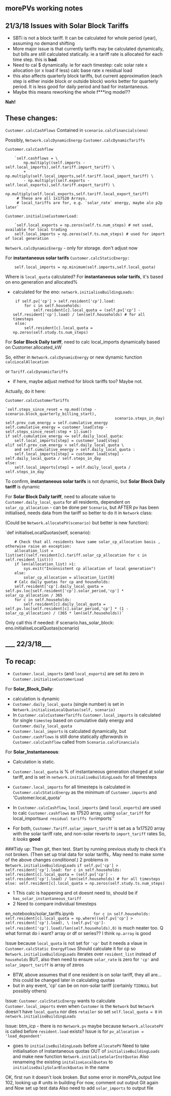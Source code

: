 ## morePVs working notes

21/3/18
Issues with Solar Block Tariffs
-------------------------------
- SBTi is not a block tariff. It can be calculated for whole period (year), assuming no demand shifting
- More major issue is that currently tariffs may be calculated dynamically, but bills are still calculated statically.
ie a tariff rate is allocated for each time step. this is __bad__.
- Need to cal $ dynamically.
ie for each timestep:
    calc solar rate x allocation (or x load if less)
    calc base rate x residual load
- this also affects quarterly block tariffs, but current approximation (each step is either inside block or outside block)
works better for quarterly period. It is less good for daily period
and bad for instantaneous.
- Maybe this means reworking the whole f***ing model??

__Nah!__

 These changes:
 --------------
   `Customer.calcCashFlows`
        Contained in `scenario.calcFinancials(eno)`

   Possibly, `Network.calcDynamicEnergy`
            `Customer.calcDynamicTariffs`

`Customer.calcCashflow`

        `self.cashflows = \
            np.multiply((self.imports - self.local_imports),self.tariff.import_tariff) \
            + np.multiply(self.local_imports,self.tariff.local_import_tariff) \
            - np.multiply((self.exports - self.local_exports),self.tariff.export_tariff) \
             - np.multiply(self.local_exports,self.tariff.local_export_tariff)
         # These are all 1x17520 Arrays.
         # local_tariffs are for, e.g. `solar_rate` energy, maybe alo p2p later`

`Customer.initialiseCustomerLoad:`

        `self.local_exports = np.zeros(self.ts.num_steps) # not used, available for local trading
        self.local_imports = np.zeros(self.ts.num_steps) # used for import of local generation    `

 `Network.calcDynamicEnergy` - only for storage. don't adjust now

 For __instantaneous solar tarifs__
 `Customer.calcStaticEnergy:`

 `    self.local_imports = np.minimum(self.imports,self.local_quota)`

 Where is `local_quota` calculated?
 For __instantaneous solar tarifs__, it's based on eno.generation and allocated%
 - calculated for the eno:
 `network.initialiseBuildingLoads:`

        if self.pv['cp'] > self.resident['cp'].load:
            for c in self.households:
                self.resident[c].local_quota = (self.pv['cp'] - self.resident['cp'].load) / len(self.households) # for all timesteps
        else:
            self.resident[c].local_quota = np.zeros(self.study.ts.num_steps)


 For __Solar Block Daily tariff__, need to calc local_imports dynamically based on Customer.allocated_kW

So, either in  `Network.calcDynamicEnergy` or new dynamic function `calcLocalAllocation`

or `Tariff.calcDynamicTariffs`
- if here, maybe adjust method for block tariffs too? Maybe not.

Actually, do it here:

`Customer.calcCustomerTariffs`

    `self.steps_since_reset = np.mod((step - scenario.block_quarterly_billing_start),
                                                    scenario.steps_in_day)
    self.prev_cum_energy = self.cumulative_energy
    self.cumulative_energy = customer_load[step - self.steps_since_reset:step + 1].sum()
    if self.cumulative_energy <= self.daily_local_quota:
        self.local_imports[step] = customer_load[step]
    elif self.prev_cum_energy < self.daily_local_quota \
        and self.cumulative_energy > self.daily_local_quota :
        self.local_imports[step] = customer_load[step] - self.daily_local_quota / self.steps_in_day
    else:
        self.local_imports[step] = self.daily_local_quota / self.steps_in_day`

To confirm,  __instantaneous solar tarifs__ is not dynamic, but __Solar Block Daily tariff__ is dynamic

For __Solar Block Daily tariff__, need to allocate  value to `Customer.daily_local_quota` for all residents,
dependent on `solar_cp_allocation` - can be done per `Scenario`, but AFTER pv has been initialised,
needs data from the tariff so better to do it in `Network` class:

(Could be `Network.allocatePV(scenario)` but better is new function):

 `def initialiseLocalQuotas(self, scenario):

        # Check that all residents have same solar_cp_allocation basis , otherwise raise an exception:
        allocation_list = list(set((self.resident[c].tariff.solar_cp_allocation for c in self.resident_list)))
        if len(allocation_list) >1:
            sys.exit("Inconsistent cp allocation of local generation")
        else:
            solar_cp_allocation = allocation_list[0]
        # Calc daily quotas for cp and households:
        self.resident['cp'].daily_local_quota = self.pv.loc[self.resident['cp'].solar_period,'cp'] * solar_cp_allocation / 365
        for c in self.households:
            self.resident[c].daily_local_quota = self.pv.loc[self.resident[c].solar_period,'cp'] * (1 - solar_cp_allocation) / (365 * len(self.households))`

  Only call this if needed:
   if scenario.has_solar_block:
                eno.initialiseLocalQuotas(scenario)

___ 22/3/18___
---------------

To recap:
------

* `Customer.local_imports` (and `local_exports`) are set ito zero in `Customer.initialiseCustomerLoad`

For __Solar_Block_Daily__:

* calculation is dynamic
* `Customer.daily_local_quota` (single number) is set in `Network.initialiseLocalQuotas(self, scenario)`
* In `Customer.calcCustomerTariffs` `Customer.local_imports` is calculated for single `timestep` based on cumulative daily energy and `Customer.daily_local_quota`
* `Customer.local_imports` is calculated dynamically, but `Customer.cashflows` is still done statically *afterwards* in `Customer.calcCashflow` called from `Scenario.calcFinancials`


For __Solar_Instantaneous__:

* Calculation is static.
* `Customer.local_quota` is % of instantaneous generation charged at solar tariff, and is set in `network.initialiseBuildingLoads` for all timesteps
* `Customer.local_imports` for all timesteps is calculated in `Customer.calcStaticEnergy` as the minimum of `Customer.imports` and 'Customer.local_quota'
* In `Customer.calcCashflow`, `local_imports` (and `local_exports`) are used to calc `Customer.cashflows` as 17520 array,
            using `solar_tariff` for local_imports` and residual tariffs for `imports`'

* For both, `Customer.Tariff.solar_import_tariff` is set as a 1x17520 array with the solar tariff rate, and non-solar reverts to `import_tariff` rates
So, it *looks* __good__

###Tidy up: Then git, then test.
Start by running previous study to check it's not broken.
(Then set up trial data for solar tariffs,. May need to make some of the above changes *conditional*.)
2 problems in `Network.initialiseBuildingLoads`
        `if self.pv['cp'] > self.resident['cp'].load:
            for c in self.households:
                self.resident[c].local_quota = (self.pv['cp'] - self.resident['cp'].load) / len(self.households) # for all timesteps
        else:
            self.resident[c].local_quota = np.zeros(self.study.ts.num_steps)`

* 1 This calc is happening and ot doesnt need to, should be if `has_solar_instantaneous_tariff`
* 2 Need to compare individual timesteps

en_notebooks/solar_tariffs.ipynb
    `        for c in self.households:
            self.resident[c].local_quota = np.where((self.pv['cp'] > self.resident['cp'].load), \
                                                    (self.pv['cp']- self.resident['cp'].load)/len(self.households),0)`
is much neater too. Q what format do i want? array or df or series?? I think `np.array` is good

 Issue because `local_quota` is not set for `'cp'` but it needs a vlaue in `Customer.calcStatic EnergyFlows`
 Should calculate it for cp so `Network.initialiseBuildingLoads` iterates over `resident_list` instead of `households`
 BUT, also then need to ensure `solar_rate` is zero for `'cp'` and `solar_import_tariff` is array of zeros
 * BTW, above assumes that if one resident is on solar tariff, they all are... this could be changed later in calculating quotas
 * but in any event, 'cp' can be on non-solar tariff (certainly `TIDNULL` but possibly others)

 Issue: `Customer.calcStaticEnergy` wants to calculate `Customer.local_imports` even when `Customer` is the `Network`
    but `Network` doesn't have `local_quota` nor dies `retailer`
    so set `self.local_quota = 0` in `network.initialiseBuildingLoads`


Issue:
btm_icp - there is no `Network.pv`    maybe because `Network.allocatePV` is called before `resident.load` exists?
Issue is for `pv_allocation = 'load_dependent'`
- goes to `initialiseBuildingLoads` before `allocatePV`
Need to take initialisation of instantaneous quotas OUT of `initialiseBuildingLoads` and make new function
`Network.initialiseSolarInstQuotas`
Also renameing the existing `initaliseLocalQuotas` to `initialiseDailySolarBlockQuotas` in the name


OK, first run it doesn't look broken. But some error in morePVs_output line 102, looking up # units in building
For now, comment out output
Git again and
Now set up test data
Also need to add `solar_imports` to output file
